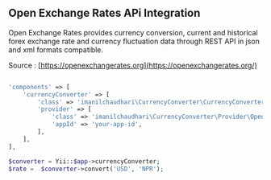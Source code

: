 Open Exchange Rates APi Integration
-----------------------------------

Open Exchange Rates provides currency conversion, current and historical forex exchange rate and currency fluctuation data through REST API in json and xml formats compatible.

Source : [https://openexchangerates.org](https://openexchangerates.org/)

```php

'components' => [
    'currencyConverter' => [
        'class' => 'imanilchaudhari\CurrencyConverter\CurrencyConverter',
        'provider' => [
            'class' => 'imanilchaudhari\CurrencyConverter\Provider\OpenExchangeRatesApi',
            'appId' => 'your-app-id',
        ],
    ],
],

$converter = Yii::$app->currencyConverter;
$rate =  $converter->convert('USD', 'NPR');
```
